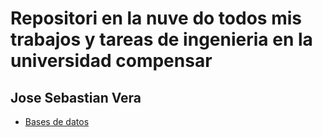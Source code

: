 # Repositori en la nuve do todos mis trabajos y tareas de ingenieria en la universidad compensar

## Jose Sebastian Vera
- [Bases de datos](./Databases)